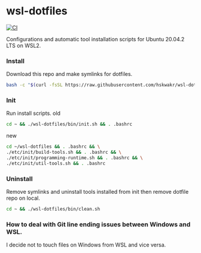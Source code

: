 # wsl-dotfiles
[![CI](https://github.com/hskwakr/wsl-dotfiles/actions/workflows/main.yml/badge.svg)](https://github.com/hskwakr/wsl-dotfiles/actions/workflows/main.yml)

Configurations and automatic tool installation scripts for Ubuntu 20.04.2 LTS on WSL2.

### Install
Download this repo and make symlinks for dotfiles.
```sh
bash -c "$(curl -fsSL https://raw.githubusercontent.com/hskwakr/wsl-dotfiles/main/bin/install.sh)"
```

### Init
Run install scripts.
old
```sh
cd ~ && ./wsl-dotfiles/bin/init.sh && . .bashrc
```
new
```sh
cd ~/wsl-dotfiles && . .bashrc && \
./etc/init/build-tools.sh && . .bashrc && \
./etc/init/programming-runtime.sh && . .bashrc && \
./etc/init/util-tools.sh && . .bashrc
```

### Uninstall
Remove symlinks and uninstall tools installed from init then remove dotfile repo on local. 
```sh
cd ~ && ./wsl-dotfiles/bin/clean.sh
```

### How to deal with Git line ending issues between Windows and WSL.
I decide not to touch files on Windows from WSL and vice versa. 
